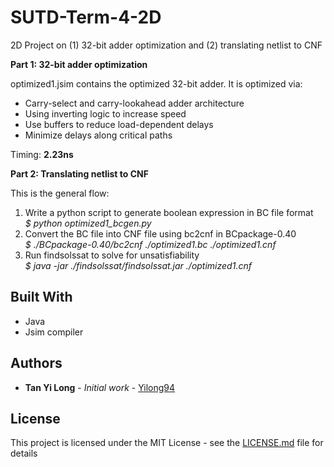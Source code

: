 # SUTD-Term-4-2D

2D Project on (1) 32-bit adder optimization and (2) translating netlist to CNF

**Part 1: 32-bit adder optimization**

optimized1.jsim contains the optimized 32-bit adder. It is optimized via:
  * Carry-select and carry-lookahead adder architecture
  * Using inverting logic to increase speed
  * Use buffers to reduce load-dependent delays
  * Minimize delays along critical paths

Timing: **2.23ns**

**Part 2: Translating netlist to CNF**

This is the general flow: 
1. Write a python script to generate boolean expression in BC file format  
   *$ python optimized1_bcgen.py*  
2. Convert the BC file into CNF file using bc2cnf in BCpackage-0.40  
   *$ ./BCpackage-0.40/bc2cnf ./optimized1.bc ./optimized1.cnf*  
3. Run findsolssat to solve for unsatisfiability  
   *$ java -jar ./findsolssat/findsolssat.jar ./optimized1.cnf*

## Built With

* Java
* Jsim compiler

## Authors

* **Tan Yi Long** - *Initial work* - [Yilong94](https://github.com/Yilong94)

## License

This project is licensed under the MIT License - see the [LICENSE.md](LICENSE.md) file for details
